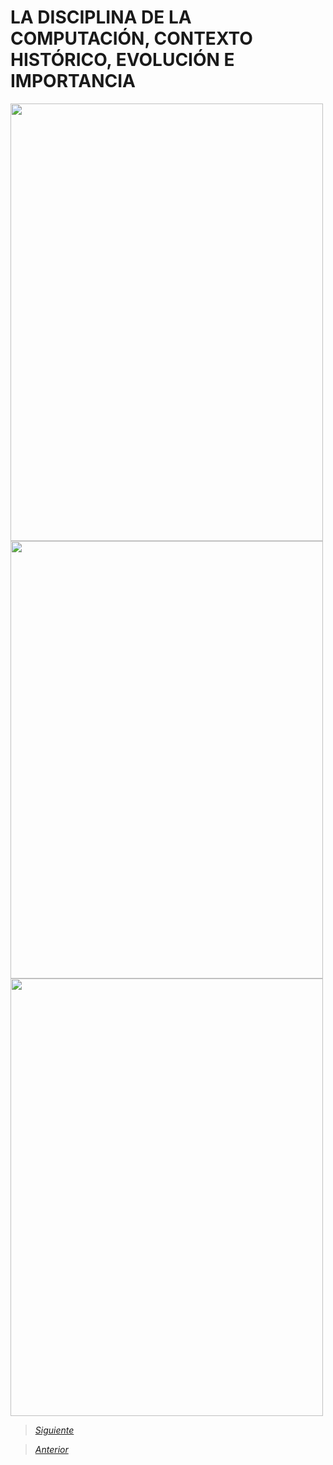 # LA DISCIPLINA DE LA COMPUTACIÓN, CONTEXTO HISTÓRICO, EVOLUCIÓN E IMPORTANCIA

<img src="Images/IMG 2.jpg" height="700" width="500">

<img src="Images/IMG 3.jpg" height="700" width="500">

<img src="Images/IMG 4.jpg" height="700" width="500">

> [*Siguiente*](Tarea1-3.md)

> [*Anterior*](Tarea1-1.md)
